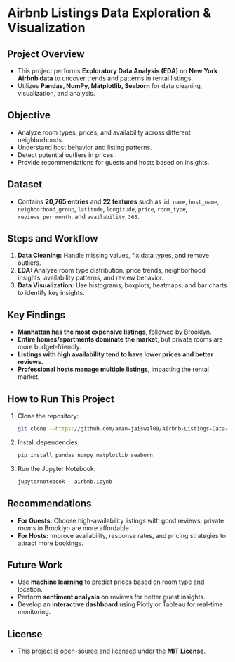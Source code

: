 
# Airbnb Listings Data Exploration & Visualization

## Project Overview
- This project performs **Exploratory Data Analysis (EDA)** on **New York Airbnb data** to uncover trends and patterns in rental listings.
- Utilizes **Pandas, NumPy, Matplotlib, Seaborn** for data cleaning, visualization, and analysis.

## Objective
- Analyze room types, prices, and availability across different neighborhoods.
- Understand host behavior and listing patterns.
- Detect potential outliers in prices.
- Provide recommendations for guests and hosts based on insights.

## Dataset
- Contains **20,765 entries** and **22 features** such as `id`, `name`, `host_name`, `neighborhood_group`, `latitude`, `longitude`, `price`, `room_type`, `reviews_per_month`, and `availability_365`.

## Steps and Workflow
1. **Data Cleaning:** Handle missing values, fix data types, and remove outliers.
2. **EDA:** Analyze room type distribution, price trends, neighborhood insights, availability patterns, and review behavior.
3. **Data Visualization:** Use histograms, boxplots, heatmaps, and bar charts to identify key insights.

## Key Findings
- **Manhattan has the most expensive listings**, followed by Brooklyn.
- **Entire homes/apartments dominate the market**, but private rooms are more budget-friendly.
- **Listings with high availability tend to have lower prices and better reviews.**
- **Professional hosts manage multiple listings**, impacting the rental market.

## How to Run This Project
1. Clone the repository:
   ```bash
   git clone --https://github.com/aman-jaiswal09/Airbnb-Listings-Data-Exploration-Visualization
   ```
2. Install dependencies:
   ```bash
   pip install pandas numpy matplotlib seaborn
   ```
3. Run the Jupyter Notebook:
   ```bash
   jupyternotebook - airbnb.ipynb
   ```

## Recommendations
- **For Guests:** Choose high-availability listings with good reviews; private rooms in Brooklyn are more affordable.
- **For Hosts:** Improve availability, response rates, and pricing strategies to attract more bookings.

## Future Work
- Use **machine learning** to predict prices based on room type and location.
- Perform **sentiment analysis** on reviews for better guest insights.
- Develop an **interactive dashboard** using Plotly or Tableau for real-time monitoring.

## License
- This project is open-source and licensed under the **MIT License**.

 
